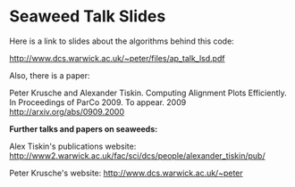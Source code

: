 # Seaweed Talk Slides #

Here is a link to slides about the algorithms behind this code:

http://www.dcs.warwick.ac.uk/~peter/files/ap_talk_lsd.pdf

Also, there is a paper:

Peter Krusche and Alexander Tiskin. Computing Alignment Plots Efficiently. In Proceedings of ParCo 2009. To appear. 2009  http://arxiv.org/abs/0909.2000

**Further talks and papers on seaweeds:**

Alex Tiskin's publications website: http://www2.warwick.ac.uk/fac/sci/dcs/people/alexander_tiskin/pub/

Peter Krusche's website: http://www.dcs.warwick.ac.uk/~peter